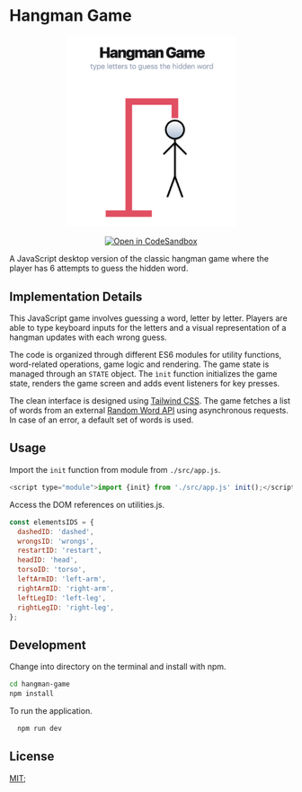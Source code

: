 # Hangman Game

<p align="center"><img src="./img/hangman-game.png" width="300"></p>

<div align="center">

<a href="">[![Open in CodeSandbox](https://img.shields.io/badge/Open%20in-CodeSandbox-success?style=flat-square&logo=codesandbox)](https://codesandbox.io/p/github/kevinsilva/hangman-game/master?import=true&layout=%257B%2522sidebarPanel%2522%253A%2522EXPLORER%2522%252C%2522rootPanelGroup%2522%253A%257B%2522direction%2522%253A%2522horizontal%2522%252C%2522contentType%2522%253A%2522UNKNOWN%2522%252C%2522type%2522%253A%2522PANEL_GROUP%2522%252C%2522id%2522%253A%2522ROOT_LAYOUT%2522%252C%2522panels%2522%253A%255B%257B%2522type%2522%253A%2522PANEL_GROUP%2522%252C%2522contentType%2522%253A%2522UNKNOWN%2522%252C%2522direction%2522%253A%2522vertical%2522%252C%2522id%2522%253A%2522clng7bykl00073b6iqip7s6x7%2522%252C%2522sizes%2522%253A%255B70%252C30%255D%252C%2522panels%2522%253A%255B%257B%2522type%2522%253A%2522PANEL_GROUP%2522%252C%2522contentType%2522%253A%2522EDITOR%2522%252C%2522direction%2522%253A%2522horizontal%2522%252C%2522id%2522%253A%2522EDITOR%2522%252C%2522panels%2522%253A%255B%257B%2522type%2522%253A%2522PANEL%2522%252C%2522contentType%2522%253A%2522EDITOR%2522%252C%2522id%2522%253A%2522clng7bykl00033b6ipbwzdv1b%2522%257D%255D%252C%2522sizes%2522%253A%255B100%255D%257D%252C%257B%2522type%2522%253A%2522PANEL_GROUP%2522%252C%2522contentType%2522%253A%2522SHELLS%2522%252C%2522direction%2522%253A%2522horizontal%2522%252C%2522id%2522%253A%2522SHELLS%2522%252C%2522panels%2522%253A%255B%257B%2522type%2522%253A%2522PANEL%2522%252C%2522contentType%2522%253A%2522SHELLS%2522%252C%2522id%2522%253A%2522clng7bykl00053b6itb9lsdf7%2522%257D%255D%252C%2522sizes%2522%253A%255B100%255D%257D%255D%257D%252C%257B%2522type%2522%253A%2522PANEL_GROUP%2522%252C%2522contentType%2522%253A%2522DEVTOOLS%2522%252C%2522direction%2522%253A%2522vertical%2522%252C%2522id%2522%253A%2522DEVTOOLS%2522%252C%2522panels%2522%253A%255B%257B%2522type%2522%253A%2522PANEL%2522%252C%2522contentType%2522%253A%2522DEVTOOLS%2522%252C%2522id%2522%253A%2522clng7bykl00063b6izjbamhg3%2522%257D%255D%252C%2522sizes%2522%253A%255B100%255D%257D%255D%252C%2522sizes%2522%253A%255B60%252C40%255D%257D%252C%2522tabbedPanels%2522%253A%257B%2522clng7bykl00033b6ipbwzdv1b%2522%253A%257B%2522tabs%2522%253A%255B%257B%2522id%2522%253A%2522clng7bykk00023b6i5oq8nkcw%2522%252C%2522mode%2522%253A%2522permanent%2522%252C%2522type%2522%253A%2522FILE%2522%252C%2522filepath%2522%253A%2522%252FREADME.md%2522%257D%255D%252C%2522id%2522%253A%2522clng7bykl00033b6ipbwzdv1b%2522%252C%2522activeTabId%2522%253A%2522clng7bykk00023b6i5oq8nkcw%2522%257D%252C%2522clng7bykl00063b6izjbamhg3%2522%253A%257B%2522id%2522%253A%2522clng7bykl00063b6izjbamhg3%2522%252C%2522activeTabId%2522%253A%2522clng7c7ot009y3b6isv76t9wi%2522%252C%2522tabs%2522%253A%255B%257B%2522type%2522%253A%2522TASK_PORT%2522%252C%2522taskId%2522%253A%2522dev%2522%252C%2522port%2522%253A8080%252C%2522id%2522%253A%2522clng7c7ot009y3b6isv76t9wi%2522%252C%2522mode%2522%253A%2522permanent%2522%252C%2522path%2522%253A%2522%252F%2522%257D%255D%257D%252C%2522clng7bykl00053b6itb9lsdf7%2522%253A%257B%2522id%2522%253A%2522clng7bykl00053b6itb9lsdf7%2522%252C%2522activeTabId%2522%253A%2522clng7bykl00043b6iq11h8xjy%2522%252C%2522tabs%2522%253A%255B%257B%2522id%2522%253A%2522clng7bykl00043b6iq11h8xjy%2522%252C%2522mode%2522%253A%2522permanent%2522%252C%2522type%2522%253A%2522TERMINAL%2522%252C%2522shellId%2522%253A%2522clng7byws000le6hw229d72jb%2522%257D%252C%257B%2522type%2522%253A%2522TASK_LOG%2522%252C%2522taskId%2522%253A%2522dev%2522%252C%2522id%2522%253A%2522clng7c4zn007x3b6ienktx2hl%2522%252C%2522mode%2522%253A%2522permanent%2522%257D%255D%257D%257D%252C%2522showDevtools%2522%253Atrue%252C%2522showShells%2522%253Atrue%252C%2522showSidebar%2522%253Atrue%252C%2522sidebarPanelSize%2522%253A15%257D)</a>

</div>

A JavaScript desktop version of the classic hangman game where the player has 6 attempts to guess the hidden word.

## Implementation Details

This JavaScript game involves guessing a word, letter by letter. Players are able to type keyboard inputs for the letters and a visual representation of a hangman updates with each wrong guess.

The code is organized through different ES6 modules for utility functions, word-related operations, game logic and rendering. The game state is managed through an `STATE` object. The `ìnit` function initializes the game state, renders the game screen and adds event listeners for key presses.

The clean interface is designed using [Tailwind CSS](https://tailwindcss.com/). The game fetches a list of words from an external [Random Word API](https://random-word-api.herokuapp.com/all) using asynchronous requests. In case of an error, a default set of words is used.

## Usage

Import the `init` function from module from `./src/app.js`.

```js
<script type="module">import {init} from './src/app.js' init();</script>
```

Access the DOM references on utilities.js.

```js
const elementsIDS = {
  dashedID: 'dashed',
  wrongsID: 'wrongs',
  restartID: 'restart',
  headID: 'head',
  torsoID: 'torso',
  leftArmID: 'left-arm',
  rightArmID: 'right-arm',
  leftLegID: 'left-leg',
  rightLegID: 'right-leg',
};
```

## Development

Change into directory on the terminal and install with npm.

```bash
cd hangman-game
npm install
```

To run the application.

```bash
  npm run dev
```

## License

[MIT](https://choosealicense.com/licenses/mit/);
